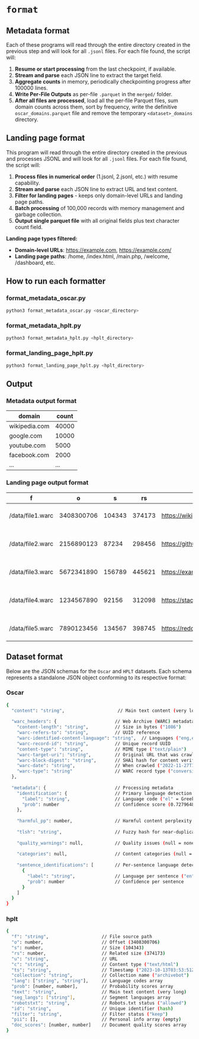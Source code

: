 # `format`

## Metadata format
Each of these programs will read through the entire directory created in the previous step and will look for all `.jsonl` files. For each file found, the script will:

1. **Resume or start processing** from the last checkpoint, if available.  
2. **Stream and parse** each JSON line to extract the target field.  
3. **Aggregate counts** in memory, periodically checkpointing progress after 100000 lines.  
4. **Write Per‑File Outputs** as per-file `.parquet` in the `merged/` folder.
5. **After all files are processed**, load all the per‑file Parquet files, sum domain counts across them, sort by frequency, write the definitive `oscar_domains.parquet` file and remove the temporary `<dataset>_domains` directory.

## Landing page format

This program will read through the entire directory created in the previous and processes JSONL and will look for all `.jsonl` files. For each file found, the script will:

1. **Process files in numerical order** (1.jsonl, 2.jsonl, etc.) with resume capability.
2. **Stream and parse** each JSON line to extract URL and text content.
3. **Filter for landing pages** - keeps only domain-level URLs and landing page paths.
4. **Batch processing** of 100,000 records with memory management and garbage collection.
5. **Output single parquet file** with all original fields plus text character count field.

**Landing page types filtered:**
- **Domain-level URLs**: https://example.com, https://example.com/
- **Landing page paths**: /home, /index.html, /main.php, /welcome, /dashboard, etc.

## How to run each formatter

### format_metadata_oscar.py
```bash
python3 format_metadata_oscar.py <oscar_directory>
```

### format_metadata_hplt.py
```bash
python3 format_metadata_hplt.py <hplt_directory>
```

### format_landing_page_hplt.py
```bash
python3 format_landing_page_hplt.py <hplt_directory>
```

## Output

### Metadata output format

| domain             | count   |
|--------------------|---------|
| wikipedia.com      | 40000   |
| google.com         | 10000   |
| youtube.com        | 5000    |
| facebook.com       | 2000    |
| ...                | ...     |

### Landing page output format

| f | o | s | rs | u | c | ts | collection | lang | prob | text | seg_langs | robotstxt | id | filter | pii | doc_scores | text_char_count |
|---|---|---|---|---|---|---|---|---|---|---|---|---|---|---|---|---|---|
| /data/file1.warc | 3408300706 | 104343 | 374173 | https://wikipedia.org/ | text/html | 2023-10-13T03:53:51Z | archivebot | ["en"] | [0.95] | "Wikipedia is a free online encyclopedia..." | ["en"] | allowed | abc123def456 | keep | [] | [0.87, 0.92] | 2456 |
| /data/file2.warc | 2156890123 | 87234 | 298456 | https://github.com/ | text/html | 2023-10-13T04:12:33Z | archivebot | ["en"] | [0.98] | "GitHub is where over 100 million developers..." | ["en"] | allowed | def789ghi012 | keep | [] | [0.91, 0.89] | 1823 |
| /data/file3.warc | 5672341890 | 156789 | 445621 | https://example.com/home | text/html | 2023-10-13T05:23:17Z | archivebot | ["en"] | [0.88] | "Welcome to our homepage. We provide..." | ["en"] | allowed | ghi345jkl678 | keep | [] | [0.76, 0.84] | 3201 |
| /data/file4.warc | 1234567890 | 92156 | 312098 | https://stackoverflow.com/ | text/html | 2023-10-13T06:45:29Z | archivebot | ["en"] | [0.96] | "Stack Overflow is the largest community..." | ["en"] | allowed | jkl901mno234 | keep | [] | [0.93, 0.88] | 1967 |
| /data/file5.warc | 7890123456 | 134567 | 398745 | https://reddit.com/index | text/html | 2023-10-13T07:18:52Z | archivebot | ["en"] | [0.89] | "Reddit is a network of communities..." | ["en"] | allowed | mno567pqr890 | keep | [] | [0.81, 0.86] | 2734 |

## Dataset format

Below are the JSON schemas for the `Oscar` and `HPLT` datasets. Each schema represents a standalone JSON object conforming to its respective format:

### Οscar
```bash
{
  "content": "string",                    // Main text content (very long)
  
  "warc_headers": {                      // Web Archive (WARC) metadata
    "content-length": "string",          // Size in bytes ("1086")
    "warc-refers-to": "string",          // UUID reference 
    "warc-identified-content-language": "string",  // Languages ("eng,ell")
    "warc-record-id": "string",          // Unique record UUID
    "content-type": "string",            // MIME type ("text/plain")
    "warc-target-uri": "string",         // Original URL that was crawled
    "warc-block-digest": "string",       // SHA1 hash for content verification
    "warc-date": "string",               // When crawled ("2022-11-27T12:56:25Z")
    "warc-type": "string"                // WARC record type ("conversion")
  },
  
  "metadata": {                          // Processing metadata
    "identification": {                  // Primary language detection
      "label": "string",                 // Language code ("el" = Greek)
      "prob": number                     // Confidence score (0.7279648)
    },
    
    "harmful_pp": number,                // Harmful content perplexity score
    
    "tlsh": "string",                    // Fuzzy hash for near-duplicate detection
    
    "quality_warnings": null,            // Quality issues (null = none found)
    
    "categories": null,                  // Content categories (null = none assigned)
    
    "sentence_identifications": [        // Per-sentence language detection
      {
        "label": "string",               // Language per sentence ("en", "el")
        "prob": number                   // Confidence per sentence
      }
    ]
  }
}
```

### hplt
```bash
{
  "f": "string",                    // File source path
  "o": number,                      // Offset (3408300706)
  "s": number,                      // Size (104343)
  "rs": number,                     // Related size (374173)
  "u": "string",                    // URL
  "c": "string",                    // Content type ("text/html")
  "ts": "string",                   // Timestamp ("2023-10-13T03:53:51Z")
  "collection": "string",           // Collection name ("archivebot")
  "lang": ["string", "string"],     // Language codes array
  "prob": [number, number],         // Probability scores array
  "text": "string",                 // Main text content (very long)
  "seg_langs": ["string"],          // Segment languages array
  "robotstxt": "string",            // Robots.txt status ("allowed")
  "id": "string",                   // Unique identifier (hash)
  "filter": "string",               // Filter status ("keep")
  "pii": [],                        // Personal info array (empty)
  "doc_scores": [number, number]    // Document quality scores array
}
```